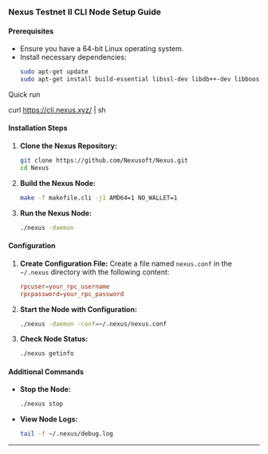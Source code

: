 
### Nexus Testnet II CLI Node Setup Guide

#### Prerequisites
- Ensure you have a 64-bit Linux operating system.
- Install necessary dependencies:
  ```bash
  sudo apt-get update
  sudo apt-get install build-essential libssl-dev libdb++-dev libboost-all-dev
  ```
Quick run

curl https://cli.nexus.xyz/ | sh

#### Installation Steps

1. **Clone the Nexus Repository:**
   ```bash
   git clone https://github.com/Nexusoft/Nexus.git
   cd Nexus
   ```

2. **Build the Nexus Node:**
   ```bash
   make -f makefile.cli -j1 AMD64=1 NO_WALLET=1
   ```

3. **Run the Nexus Node:**
   ```bash
   ./nexus -daemon
   ```

#### Configuration

1. **Create Configuration File:**
   Create a file named `nexus.conf` in the `~/.nexus` directory with the following content:
   ```conf
   rpcuser=your_rpc_username
   rpcpassword=your_rpc_password
   ```

2. **Start the Node with Configuration:**
   ```bash
   ./nexus -daemon -conf=~/.nexus/nexus.conf
   ```

3. **Check Node Status:**
   ```bash
   ./nexus getinfo
   ```

#### Additional Commands

- **Stop the Node:**
  ```bash
  ./nexus stop
  ```

- **View Node Logs:**
  ```bash
  tail -f ~/.nexus/debug.log
  ```

---
